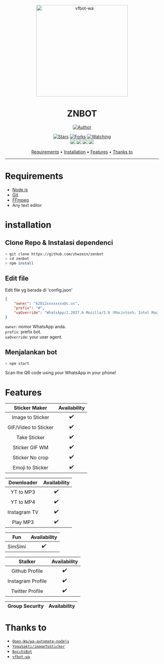 <div align="center">
<img src="https://i.ibb.co/KjSBWx4/Pics-Art-02-07-11-45-03.jpg" alt="vfbot-wa" width="300" />

# ZNBOT

>
>
>

<p align="center">
  <a href="https://github.com/zhwzein"><img title="Author" src="https://img.shields.io/badge/Author-Zhwzein-red.svg?style=for-the-badge&logo=github" /></a>
</p>
<p align="center">
  <a href="https://github.com/zhwzein/znbot-wa"><img title="Stars" src="https://img.shields.io/github/stars/zhwzein/znbot-wa?color=red&style=flat-square" /></a>
  <a href="https://github.com/zhwzein/znbot-wa/network/members"><img title="Forks" src="https://img.shields.io/github/forks/zhwzein/znbot-wa?color=red&style=flat-square" /></a>
  <a href="https://github.com/zhwzein/znbot-wa/watchers"><img title="Watching" src="https://img.shields.io/github/watchers/zhwzein/znbot-wa?label=watchers&color=blue&style=flat-square" /></a> <br>
  <a href="https://www.npmjs.com/package/@open-wa/wa-automate"><img src="https://img.shields.io/npm/v/@open-wa/wa-automate.svg?color=green" /></a>
  <a href="https://app.fossa.com/projects/git%2Bgithub.com%2FSlavyanDesu%2FBocchiBot?ref=badge_shield" alt="FOSSA Status"><img src="https://app.fossa.com/api/projects/git%2Bgithub.com%2FSlavyanDesu%2FBocchiBot.svg?type=shield"/></a>
  <img src="https://img.shields.io/node/v/@open-wa/wa-automate" />
  <img src="https://img.shields.io/badge/maintained%3F-yes-green.svg?style=flat" />
</p>
<p align="center">
  <a href="https://github.com/zhwzein/znbot-wa#requirements">Requirements</a> •
  <a href="https://github.com/zhwzein/znbot-wa#installation">Installation</a> •
  <a href="https://github.com/zhwzein/znbot-wa#features">Features</a> •
  <a href="https://github.com/zhwzein/znbot-wa#thanks-to">Thanks to</a>
</p>
</div>


---



# Requirements
* [Node.js](https://nodejs.org/en/)
* [Git](https://git-scm.com/downloads)
* [FFmpeg](https://github.com/BtbN/FFmpeg-Builds/releases/download/autobuild-2020-12-08-13-03/ffmpeg-n4.3.1-26-gca55240b8c-win64-gpl-4.3.zip)
* Any text editor

# installation
## Clone Repo & Instalasi dependenci
```bash
> git clone https://github.com/zhwzein/zenbot
> cd zenbot
> npm install
```

## Edit file
Edit file yg berada di 'config.json'
```json
{
    "owner": "62812xxxxxxxx@c.us", 
    "prefix": "#",
    "uaOverride": "WhatsApp/2.2037.6 Mozilla/5.0 (Macintosh; Intel Mac OS X 10_15_6) AppleWebKit/537.36 (KHTML, like Gecko) Chrome/85.0.4183.83 Safari/537.36"
}
```


`owner`: nomor WhatsApp anda.  
`prefix`: prefix bot.  
`uaOverride`: your user agent.  

## Menjalankan bot
```bash
> npm start
```

Scan the QR code using your WhatsApp in your phone!

# Features


|      Sticker Maker  | Availability |
| :-----------------: | :----------: |
| Image to Sticker    |      ✔️      |
| GIF/Video to Sticker|      ✔️      |
| Take Sticker        |      ✔️      |
| Sticker GIF WM      |      ✔️      |
| Sticker No crop     |      ✔️      |
| Emoji to Sticker    |      ✔️      |

|      Downloader     | Availability |
| :-----------------: | :----------: |
| YT to MP3           |      ✔️      |
| YT to MP4           |      ✔️      |
| Instagram TV        |      ✔️      |
| Play MP3            |      ✔️      |

|       Fun        | Availability |
| :--------------: | :----------: |
| SimSimi          |      ✔️      |

|      Stalker       | Availability |
| :----------------: | :----------: |
| Github Profile     |      ✔️      |
| Instagram Profile  |      ✔️      |
| Twitter Profile    |      ✔️      |

|   Group Security   | Availability |
| :----------------: | :----------: |


# Thanks to
* [`Open-Wa/wa-automate-nodejs`](https://github.com/open-wa/wa-automate-nodejs)
* [`YogaSakti/imageToSticker`](https://github.com/YogaSakti/imageToSticker)
* [`BocchiBot`](https://github.com/SlavyanDesu/BocchiBot)
* [`vfbot-wa`](https://github.com/VideFrelan/vfbot-wa)
